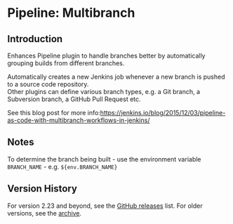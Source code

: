 # Pipeline: Multibranch

## Introduction

Enhances Pipeline plugin to handle branches better by automatically
grouping builds from different branches.

Automatically creates a new Jenkins job whenever a new branch is pushed
to a source code repository.  
Other plugins can define various branch types, e.g. a Git branch, a
Subversion branch, a GitHub Pull Request etc.

See this blog post for more
info:<https://jenkins.io/blog/2015/12/03/pipeline-as-code-with-multibranch-workflows-in-jenkins/>

## Notes

To determine the branch being built - use the environment variable
`BRANCH_NAME` - e.g. `${env.BRANCH_NAME}`

## Version History

For version 2.23 and beyond, see the [GitHub releases](https://github.com/jenkinsci/workflow-multibranch-plugin/releases) list.
For older versions, see the [archive](https://github.com/jenkinsci/workflow-multibranch-plugin/blob/2e067658d86895c4c22005c4022cca53f65f98c1/CHANGELOG.md).
